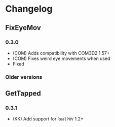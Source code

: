 # Changelog

## FixEyeMov


### 0.3.0

- (COM) Adds compatibility with COM3D2 1.57+
- (COM) Fixes weird eye movements when used 
- Fixed

### Older versions

## GetTapped

### 0.3.1

- (KK) Add support for `RealPOV` 1.2+